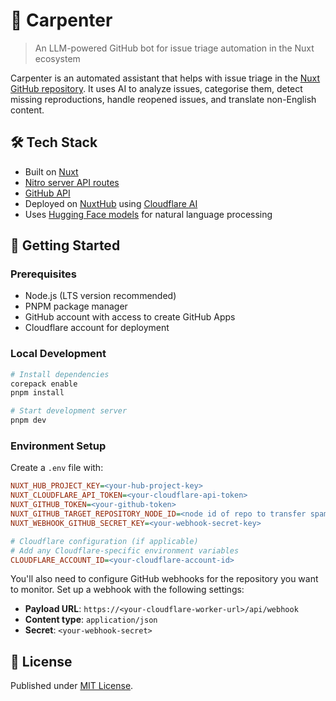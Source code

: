 # 🔨 Carpenter

> An LLM-powered GitHub bot for issue triage automation in the Nuxt ecosystem

Carpenter is an automated assistant that helps with issue triage in the [Nuxt GitHub repository](https://github.com/nuxt/nuxt). It uses AI to analyze issues, categorise them, detect missing reproductions, handle reopened issues, and translate non-English content.

## 🛠️ Tech Stack

- Built on [Nuxt](https://nuxt.com/)
- [Nitro server API routes](https://nuxt.com/docs/guide/concepts/server-engine#server-engine)
- [GitHub API](https://docs.github.com/en/rest)
- Deployed on [NuxtHub](https://hub.nuxt.com/) using [Cloudflare AI](https://developers.cloudflare.com/workers-ai)
- Uses [Hugging Face models](https://huggingface.co/) for natural language processing

## 🚀 Getting Started

### Prerequisites

- Node.js (LTS version recommended)
- PNPM package manager
- GitHub account with access to create GitHub Apps
- Cloudflare account for deployment

### Local Development

```bash
# Install dependencies
corepack enable
pnpm install

# Start development server
pnpm dev
```

### Environment Setup

Create a `.env` file with:

```ini
NUXT_HUB_PROJECT_KEY=<your-hub-project-key>
NUXT_CLOUDFLARE_API_TOKEN=<your-cloudflare-api-token>
NUXT_GITHUB_TOKEN=<your-github-token>
NUXT_GITHUB_TARGET_REPOSITORY_NODE_ID=<node id of repo to transfer spam issues to>
NUXT_WEBHOOK_GITHUB_SECRET_KEY=<your-webhook-secret-key>

# Cloudflare configuration (if applicable)
# Add any Cloudflare-specific environment variables
CLOUDFLARE_ACCOUNT_ID=<your-cloudflare-account-id>
```

You'll also need to configure GitHub webhooks for the repository you want to monitor. Set up a webhook with the following settings:
- **Payload URL**: `https://<your-cloudflare-worker-url>/api/webhook`
- **Content type**: `application/json`
- **Secret**: `<your-webhook-secret>`

## 📄 License

Published under [MIT License](./LICENCE).
